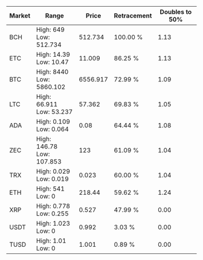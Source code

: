 | Market | Range | Price| Retracement | Doubles to 50% |
| --- | --- | --- | --- | --- |
| BCH | High: 649<br />Low: 512.734 | 512.734 | 100.00 % | 1.13 |
| ETC | High: 14.39<br />Low: 10.47 | 11.009 | 86.25 % | 1.13 |
| BTC | High: 8440<br />Low: 5860.102 | 6556.917 | 72.99 % | 1.09 |
| LTC | High: 66.911<br />Low: 53.237 | 57.362 | 69.83 % | 1.05 |
| ADA | High: 0.109<br />Low: 0.064 | 0.08 | 64.44 % | 1.08 |
| ZEC | High: 146.78<br />Low: 107.853 | 123 | 61.09 % | 1.04 |
| TRX | High: 0.029<br />Low: 0.019 | 0.023 | 60.00 % | 1.04 |
| ETH | High: 541<br />Low: 0 | 218.44 | 59.62 % | 1.24 |
| XRP | High: 0.778<br />Low: 0.255 | 0.527 | 47.99 % | 0.00 |
| USDT | High: 1.023<br />Low: 0 | 0.992 | 3.03 % | 0.00 |
| TUSD | High: 1.01<br />Low: 0 | 1.001 | 0.89 % | 0.00 |
